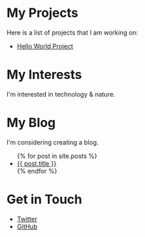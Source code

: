 # My Projects
Here is a list of projects that I am working on:
<ul>
  <li><a href="https://mattslaven.github.io/HelloWorld/">Hello World Project</a></li>
</ul>

# My Interests
I'm interested in technology & nature.

# My Blog
I'm considering creating a blog.

<ul>
  {% for post in site.posts %}
    <li>
      <a href="{{ post.url }}">{{ post.title }}</a>
    </li>
  {% endfor %}
</ul>


# Get in Touch
<ul>
<li><a href="https://twitter.com/{{ site.twitter_username }}">Twitter</a></li>
<li><a href="https://github.com/{{ site.github_username }}">GitHub</a></li>
</ul>
